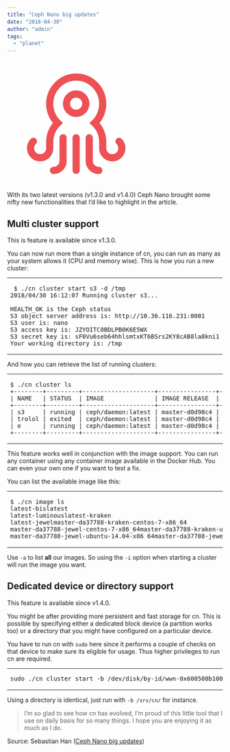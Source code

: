 ```yaml
---
title: "Ceph Nano big updates"
date: "2018-04-30"
author: "admin"
tags: 
  - "planet"
---
```


![Title](images/introducing-ceph-nano.png)

With its two latest versions (v1.3.0 and v1.4.0) Ceph Nano brought some nifty new functionalities that I’d like to highlight in the article.

## [](#Multi-cluster-support "Multi cluster support")Multi cluster support

This is feature is available since v1.3.0.

You can now run more than a single instance of cn, you can run as many as your system allows it (CPU and memory wise). This is how you run a new cluster:

<table><tbody><tr><td class="code"><pre><span class="line"> $ ./cn cluster start s3 <span class="_">-d</span> /tmp</span><br><span class="line">2018/04/30 16:12:07 Running cluster s3...</span><br><span class="line"></span><br><span class="line">HEALTH_OK is the Ceph status</span><br><span class="line">S3 object server address is: http://10.36.116.231:8001</span><br><span class="line">S3 user is: nano</span><br><span class="line">S3 access key is: JZYOITC0BDLPB0K6E5WX</span><br><span class="line">S3 secret key is: sF0Vu6seb64hhlsmtxKT6BSrs2KY8cAB8la8kni1</span><br><span class="line">Your working directory is: /tmp</span><br></pre></td></tr></tbody></table>

And how you can retrieve the list of running clusters:

<table><tbody><tr><td class="code"><pre><span class="line">$ ./cn cluster ls</span><br><span class="line">+--------+---------+--------------------+----------------+--------------------------------+</span><br><span class="line">| NAME   | STATUS  | IMAGE              | IMAGE RELEASE  | IMAGE CREATION TIME            |</span><br><span class="line">+--------+---------+--------------------+----------------+--------------------------------+</span><br><span class="line">| s3     | running | ceph/daemon:latest | master<span class="_">-d</span>0d98c4 | 2018-04-20T13:37:06.933085171Z |</span><br><span class="line">| trolol | exited  | ceph/daemon:latest | master<span class="_">-d</span>0d98c4 | 2018-04-20T13:37:06.933085171Z |</span><br><span class="line">| e      | running | ceph/daemon:latest | master<span class="_">-d</span>0d98c4 | 2018-04-20T13:37:06.933085171Z |</span><br><span class="line">+--------+---------+--------------------+----------------+--------------------------------+</span><br></pre></td></tr></tbody></table>

This feature works well in conjunction with the image support. You can run any container using any container image available in the Docker Hub. You can even your own one if you want to test a fix.

You can list the available image like this:

<table><tbody><tr><td class="code"><pre><span class="line">$ ./cn image ls</span><br><span class="line">latest-bislatest</span><br><span class="line">latest-luminouslatest-kraken</span><br><span class="line">latest-jewelmaster-da37788-kraken-centos-7-x86_64</span><br><span class="line">master-da37788-jewel-centos-7-x86_64master-da37788-kraken-ubuntu-16.04-x86_64</span><br><span class="line">master-da37788-jewel-ubuntu-14.04-x86_64master-da37788-jewel-ubuntu-16.04-x86_64</span><br></pre></td></tr></tbody></table>

Use `-a` to list **all** our images. So using the `-i` option when starting a cluster will run the image you want.

## [](#Dedicated-device-or-directory-support "Dedicated device or directory support")Dedicated device or directory support

This feature is available since v1.4.0.

You might be after providing more persistent and fast storage for cn. This is possible by specifying either a dedicated block device (a partition works too) or a directory that you might have configured on a particular device.

You have to run cn with `sudo` here since it performs a couple of checks on that device to make sure its eligible for usage. Thus higher privileges to run cn are required.

<table><tbody><tr><td class="code"><pre><span class="line">sudo ./cn cluster start -b /dev/disk/by-id/wwn-0x600508b1001c4257dacb9870dbc6b1c8 block</span><br></pre></td></tr></tbody></table>

Using a directory is identical, just run with `-b /srv/cn/` for instance.

  

> I’m so glad to see how cn has evolved, I’m proud of this little tool that I use on daily basis for so many things. I hope you are enjoying it as much as I do.

Source: Sebastian Han ([Ceph Nano big updates](https://sebastien-han.fr/blog/2018/04/30/Ceph-Nano-big-updates/))
